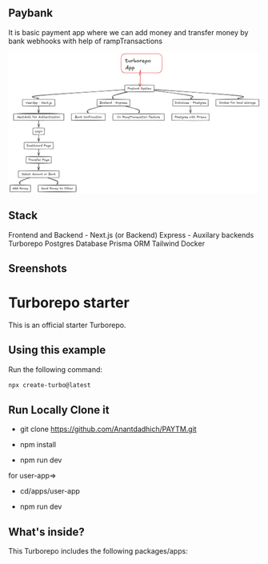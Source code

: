 ## Paybank

It is basic payment app where we can add money and transfer money by bank webhooks with help of rampTransactions

![alt text](image.png)

## Stack

Frontend and Backend - Next.js (or Backend)
Express - Auxilary backends
Turborepo
Postgres Database
Prisma ORM
Tailwind
Docker

## Sreenshots

# Turborepo starter

This is an official starter Turborepo.

## Using this example

Run the following command:

```sh
npx create-turbo@latest
```

## Run Locally Clone it

- git clone https://github.com/Anantdadhich/PAYTM.git

- npm install

- npm run dev

for user-app=>

- cd/apps/user-app

- npm run dev

## What's inside?

This Turborepo includes the following packages/apps:
